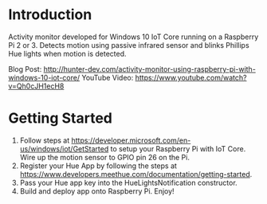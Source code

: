 # Introduction 
Activity monitor developed for Windows 10 IoT Core running on a Raspberry Pi 2 or 3. Detects motion using passive infrared sensor and blinks Phillips Hue lights when motion is detected.

Blog Post: http://hunter-dev.com/activity-monitor-using-raspberry-pi-with-windows-10-iot-core/
YouTube Video: https://www.youtube.com/watch?v=Qh0cJH1ecH8

# Getting Started
1.	Follow steps at https://developer.microsoft.com/en-us/windows/iot/GetStarted to setup your Raspberry Pi with IoT Core. Wire up the motion sensor to GPIO pin 26 on the Pi.
2.	Register your Hue App by following the steps at https://www.developers.meethue.com/documentation/getting-started. 
3.  Pass your Hue app key into the HueLightsNotification constructor.
4.  Build and deploy app onto Raspberry Pi. Enjoy!